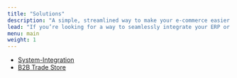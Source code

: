 ```yaml
---
title: "Solutions"
description: "A simple, streamlined way to make your e-commerce easier: with system integration, automatic inventory sync, order management and product data management. We also offer a B2B trade store and custom Magento websites. Let us integrate your applications to make your workflow easier. Find out more!"
lead: "If you’re looking for a way to seamlessly integrate your ERP or accounting system and e-commerce website, you want to expand your business through a B2B trade store, or you’re in need of a top-quality e-commerce website to sell your products online, we have the solution for you."
menu: main
weight: 1
---
```

- [System-Integration](/system-integrations)
- [B2B Trade Store](/integrations/b2b-shopping-cart)